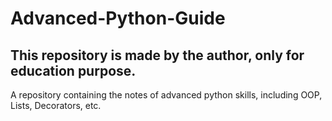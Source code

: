 # Advanced-Python-Guide
## This repository is made by the author, only for education purpose.

A repository containing the notes of advanced python skills, including OOP, Lists, Decorators, etc. 

